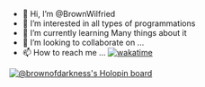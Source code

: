 - 👋 Hi, I’m @BrownWilfried
- 👀 I’m interested in all types of programmations
- 🌱 I’m currently learning  Many things about it
- 💞️ I’m looking to collaborate on ...
- 📫 How to reach me ...
[![wakatime](https://wakatime.com/badge/user/80562c28-6a2d-437d-b009-7c5fc30a0cfc.svg)](https://wakatime.com/@80562c28-6a2d-437d-b009-7c5fc30a0cfc)


[![@brownofdarkness's Holopin board](https://holopin.me/brownofdarkness)](https://holopin.io/@brownofdarkness)

<!---
BrownofDarkness/BrownofDarkness is a ✨ special ✨ repository because its `README.md` (this file) appears on your GitHub profile.
You can click the Preview link to take a look at your changes.
--->
